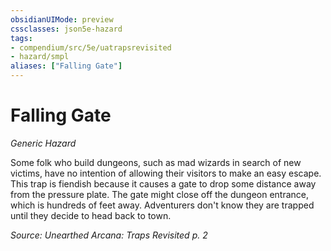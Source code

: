 ```yaml
---
obsidianUIMode: preview
cssclasses: json5e-hazard
tags:
- compendium/src/5e/uatrapsrevisited
- hazard/smpl
aliases: ["Falling Gate"]
---
```

# Falling Gate
*Generic Hazard*  

Some folk who build dungeons, such as mad wizards in search of new victims, have no intention of allowing their visitors to make an easy escape. This trap is fiendish because it causes a gate to drop some distance away from the pressure plate. The gate might close off the dungeon entrance, which is hundreds of feet away. Adventurers don't know they are trapped until they decide to head back to town.

*Source: Unearthed Arcana: Traps Revisited p. 2*